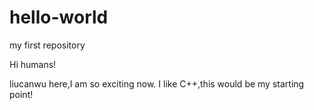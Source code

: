# hello-world
my first repository

Hi humans!

liucanwu here,I am so exciting now.
I like C++,this would be my starting point!

